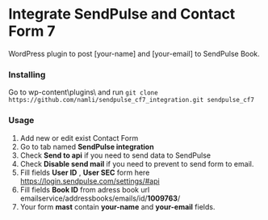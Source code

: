 # Integrate SendPulse and Contact Form 7
WordPress plugin to post [your-name] and [your-email] to SendPulse Book.

### Installing
Go to wp-content\plugins\ and run ```git clone https://github.com/namli/sendpulse_cf7_integration.git sendpulse_cf7```


### Usage
1. Add new or edit exist Contact Form
2. Go to tab named **SendPulse integration**
3. Check **Send to api** if you need to send data to SendPulse
4. Check **Disable send mail** if you need to prevent to send form to email.
5. Fill fields **User ID** , **User SEC** form here https://login.sendpulse.com/settings/#api
6. Fill fields **Book ID**  from adress book url emailservice/addressbooks/emails/id/**1009763**/
7. Your form **mast** contain **your-name** and **your-email** fields.


